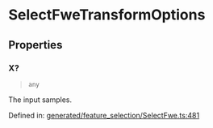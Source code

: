 # SelectFweTransformOptions

## Properties

### X?

> `any`

The input samples.

Defined in:  [generated/feature\_selection/SelectFwe.ts:481](https://github.com/transitive-bullshit/scikit-learn-ts/blob/122b3c0/packages/sklearn/src/generated/feature_selection/SelectFwe.ts#L481)
